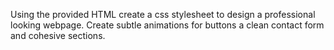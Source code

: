 Using the provided HTML create a css stylesheet to design a professional looking webpage. Create subtle animations for buttons a clean contact form and cohesive sections.